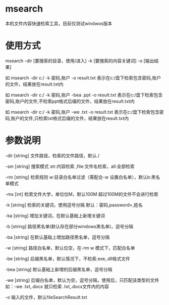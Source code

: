 # msearch
本机文件内容快速检索工具，目前仅测试windwos版本

# 使用方式
msearch -dir [要搜索的目录，使用/进入] -k [要搜索的内容关键词] -o [输出结果]

如 msearch -dir c:/ -k 密码,账户 -o result.txt 表示在c:/盘下检索包含密码,账户的文件，结果放在result.txt内

如 msearch -dir c:/ -k 密码,账户 -bea .ppt   -o result.txt 表示在c:/盘下检索包含密码,账户的文件,不检索ppt格式后缀的文件，结果放在result.txt内

如 msearch -dir c:/ -k 密码,账户 -we .txt   -o result.txt 表示在c:/盘下检索包含密码,账户的文件,只检索txt格式后缀的文件，结果放在result.txt内

# 参数说明
-dir [string] 文件路径，检索的文件路径，默认./

-sm [string] 搜索模式 str:内容检索 ,file:文件名检索，all:全部检索

-rm [string] 检索规则 w:目录白名单过滤（需配合-w 设置白名单），默认b:黑名单模式

-ms [int] 检索文件大学，单位位M，默认100M 超过100M的文件不会进行检索

-k [string] 检索的关键词，使用逗号分隔 默认：密码,password=,姓名

-ka [string] 增加关键词，在默认基础上新增关键词

-b [string] 路径黑名单(默认存在部分windows黑名单)，逗号分隔

-ba [string] 在默认基础上增加路径黑名单，逗号分隔

-w [string] 路径白名单，默认位空，在-rm w 模式下，匹配白名单

-be [string] 后缀黑名单，默认情况下，不检索.exe,.dll格式文件

-bea [string] 默认基础上新增的后缀黑名单，逗号分隔

-we [string] 后缀白名单，默认为空，逗号分隔，使用后，只匹配该类型的文件  如：-we .txt,.docx  就只检索 .txt,.docx文件内的内容

-o 输入的文件，默认fileSearchResult.txt


